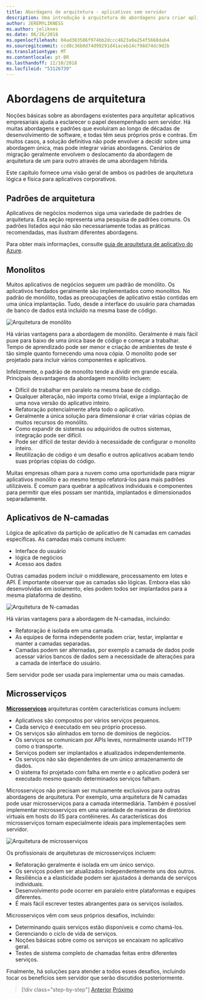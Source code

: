 ```yaml
---
title: Abordagens de arquitetura - aplicativos sem servidor
description: Uma introdução à arquitetura de abordagens para criar aplicativos corporativos baseados em nuvem, de arquiteturas de N camadas sem servidor.
author: JEREMYLIKNESS
ms.author: jeliknes
ms.date: 06/26/2018
ms.openlocfilehash: 04ad383586f974bb2dccc4623a9a254f5668dab4
ms.sourcegitcommit: ccd8c36b0d74d99291d41aceb14cf98d74dc9d2b
ms.translationtype: MT
ms.contentlocale: pt-BR
ms.lasthandoff: 12/10/2018
ms.locfileid: "53126739"
---
```

# <a name="architecture-approaches"></a>Abordagens de arquitetura

Noções básicas sobre as abordagens existentes para arquitetar aplicativos empresariais ajuda a esclarecer o papel desempenhado sem servidor. Há muitas abordagens e padrões que evoluíram ao longo de décadas de desenvolvimento de software, e todas têm seus próprios prós e contras. Em muitos casos, a solução definitiva não pode envolver a decidir sobre uma abordagem única, mas pode integrar várias abordagens. Cenários de migração geralmente envolvem o deslocamento da abordagem de arquitetura de um para outro através de uma abordagem híbrida.

Este capítulo fornece uma visão geral de ambos os padrões de arquitetura lógica e física para aplicativos corporativos.

## <a name="architecture-patterns"></a>Padrões de arquitetura

Aplicativos de negócios modernos siga uma variedade de padrões de arquitetura. Esta seção representa uma pesquisa de padrões comuns. Os padrões listados aqui não são necessariamente todas as práticas recomendadas, mas ilustram diferentes abordagens.

Para obter mais informações, consulte [guia de arquitetura de aplicativo do Azure](https://docs.microsoft.com/azure/architecture/guide/).

## <a name="monoliths"></a>Monolitos

Muitos aplicativos de negócios seguem um padrão de monólito. Os aplicativos herdados geralmente são implementados como monolitos. No padrão de monólito, todas as preocupações de aplicativo estão contidas em uma única implantação. Tudo, desde a interface do usuário para chamadas de banco de dados está incluído na mesma base de código.

![Arquitetura de monólito](./media/monolith-architecture.png)

Há várias vantagens para a abordagem de monólito. Geralmente é mais fácil puxe para baixo de uma única base de código e começar a trabalhar. Tempo de aprendizado pode ser menor e criação de ambientes de teste é tão simple quanto fornecendo uma nova cópia. O monolito pode ser projetado para incluir vários componentes e aplicativos.

Infelizmente, o padrão de monolito tende a dividir em grande escala. Principais desvantagens da abordagem monólito incluem:

* Difícil de trabalhar em paralelo na mesma base de código.
* Qualquer alteração, não importa como trivial, exige a implantação de uma nova versão do aplicativo inteiro.
* Refatoração potencialmente afeta todo o aplicativo.
* Geralmente a única solução para dimensionar é criar várias cópias de muitos recursos do monólito.
* Como expandir de sistemas ou adquiridos de outros sistemas, integração pode ser difícil.
* Pode ser difícil de testar devido à necessidade de configurar o monolito inteiro.
* Reutilização de código é um desafio e outros aplicativos acabam tendo suas próprias cópias do código.

Muitas empresas olham para a nuvem como uma oportunidade para migrar aplicativos monólito e ao mesmo tempo refatorá-los para mais padrões utilizáveis. É comum para quebrar a aplicativos individuais e componentes para permitir que eles possam ser mantida, implantados e dimensionados separadamente.

## <a name="n-layer-applications"></a>Aplicativos de N-camadas

Lógica de aplicativo da partição de aplicativo de N camadas em camadas específicas. As camadas mais comuns incluem:

* Interface do usuário
* lógica de negócios
* Acesso aos dados

Outras camadas podem incluir o middleware, processamento em lotes e API. É importante observar que as camadas são lógicas. Embora elas são desenvolvidas em isolamento, eles podem todos ser implantados para a mesma plataforma de destino.

![Arquitetura de N-camadas](./media/n-layer-architecture.png)

Há várias vantagens para a abordagem de N-camadas, incluindo:

* Refatoração é isolada em uma camada.
* As equipes de forma independente podem criar, testar, implantar e manter a camadas separadas.
* Camadas podem ser alternadas, por exemplo a camada de dados pode acessar vários bancos de dados sem a necessidade de alterações para a camada de interface do usuário.

Sem servidor pode ser usada para implementar uma ou mais camadas.

## <a name="microservices"></a>Microsserviços

**[Microsserviços](https://docs.microsoft.com/azure/architecture/guide/architecture-styles/microservices)**  arquiteturas contêm características comuns incluem:

* Aplicativos são compostos por vários serviços pequenos.
* Cada serviço é executado em seu próprio processo.
* Os serviços são alinhados em torno de domínios de negócios.
* Os serviços se comunicam por APIs leves, normalmente usando HTTP como o transporte.
* Serviços podem ser implantados e atualizados independentemente.
* Os serviços não são dependentes de um único armazenamento de dados.
* O sistema foi projetado com falha em mente e o aplicativo poderá ser executado mesmo quando determinados serviços falham.

Microsserviços não precisam ser mutuamente exclusivos para outras abordagens de arquitetura. Por exemplo, uma arquitetura de N camadas pode usar microsserviços para a camada intermediária. Também é possível implementar microsserviços em uma variedade de maneiras de diretórios virtuais em hosts do IIS para contêineres. As características dos microsserviços tornam especialmente ideais para implementações sem servidor.

![Arquitetura de microsserviços](./media/microservices-architecture.png)

Os profissionais de arquiteturas de microsserviços incluem:

* Refatoração geralmente é isolada em um único serviço.
* Os serviços podem ser atualizados independentemente uns dos outros.
* Resiliência e a elasticidade podem ser ajustados à demanda de serviços individuais.
* Desenvolvimento pode ocorrer em paralelo entre plataformas e equipes diferentes.
* É mais fácil escrever testes abrangentes para os serviços isolados.

Microsserviços vêm com seus próprios desafios, incluindo:

* Determinando quais serviços estão disponíveis e como chamá-los.
* Gerenciando o ciclo de vida de serviços.
* Noções básicas sobre como os serviços se encaixam no aplicativo geral.
* Testes de sistema completo de chamadas feitas entre diferentes serviços.

Finalmente, há soluções para atender a todos esses desafios, incluindo tocar os benefícios sem servidor que serão discutidos posteriormente.

>[!div class="step-by-step"]
>[Anterior](index.md)
>[Próximo](architecture-deployment-approaches.md)